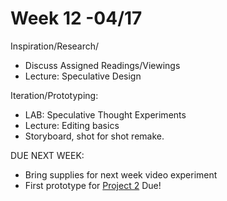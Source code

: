 # Week 12 -04/17

Inspiration/Research/
* Discuss Assigned Readings/Viewings 
* Lecture: Speculative Design 

Iteration/Prototyping:
* LAB: Speculative Thought Experiments
* Lecture: Editing basics 
* Storyboard, shot for shot remake. 


DUE NEXT WEEK:
* Bring supplies for next week video experiment
* First prototype for [Project 2](city_as_site.md) Due!
